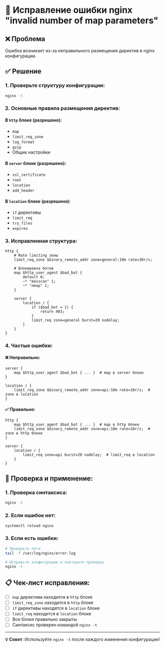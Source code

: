 # 🔧 Исправление ошибки nginx "invalid number of map parameters"

## ❌ Проблема

Ошибка возникает из-за неправильного размещения директив в nginx конфигурации.

## ✅ Решение

### 1. Проверьте структуру конфигурации:

```bash
nginx -t
```

### 2. Основные правила размещения директив:

#### **В `http` блоке (разрешено):**

- `map`
- `limit_req_zone`
- `log_format`
- `gzip`
- Общие настройки

#### **В `server` блоке (разрешено):**

- `ssl_certificate`
- `root`
- `location`
- `add_header`

#### **В `location` блоке (разрешено):**

- `if` директивы
- `limit_req`
- `try_files`
- `expires`

### 3. Исправленная структура:

```nginx
http {
    # Rate limiting зоны
    limit_req_zone $binary_remote_addr zone=general:10m rate=30r/s;

    # Блокировка ботов
    map $http_user_agent $bad_bot {
        default 0;
        ~* "masscan" 1;
        ~* "nmap" 1;
    }

    server {
        location / {
            if ($bad_bot = 1) {
                return 403;
            }
            limit_req zone=general burst=20 nodelay;
        }
    }
}
```

### 4. Частые ошибки:

#### **❌ Неправильно:**

```nginx
server {
    map $http_user_agent $bad_bot { ... }  # map в server блоке
}

location / {
    limit_req_zone $binary_remote_addr zone=api:10m rate=10r/s;  # zone в location
}
```

#### **✅ Правильно:**

```nginx
http {
    map $http_user_agent $bad_bot { ... }  # map в http блоке
    limit_req_zone $binary_remote_addr zone=api:10m rate=10r/s;  # zone в http блоке
}

server {
    location / {
        limit_req zone=api burst=20 nodelay;  # limit_req в location
    }
}
```

## 🚀 Проверка и применение:

### 1. Проверка синтаксиса:

```bash
nginx -t
```

### 2. Если ошибок нет:

```bash
systemctl reload nginx
```

### 3. Если есть ошибки:

```bash
# Проверьте логи
tail -f /var/log/nginx/error.log

# Исправьте конфигурацию и повторите проверку
nginx -t
```

## 📋 Чек-лист исправления:

- [ ] `map` директива находится в `http` блоке
- [ ] `limit_req_zone` находится в `http` блоке
- [ ] `if` директивы находятся в `location` блоке
- [ ] `limit_req` находится в `location` блоке
- [ ] Все блоки правильно закрыты
- [ ] Синтаксис проверен командой `nginx -t`

---

**💡 Совет**: Используйте `nginx -t` после каждого изменения конфигурации!

